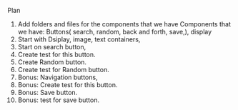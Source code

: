 Plan 
1. Add folders and files for the components that we have
Components that we have: Buttons( search, random, back and forth, save,), display 
2. Start with Dsiplay, image, text containers, 
3. Start on search button, 
4. Create test for this button.
5. Create Random button.
6. Create test for Random button.
7. Bonus: Navigation buttons,
8. Bonus: Create test for this button.
9. Bonus: Save button.
10. Bonus: test for save button.




